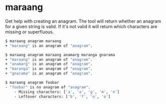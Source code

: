 # maraang

Get help with creating an anagram. The tool will return whether an anagram for a
given string is valid. If it's not valid it will return which characters are
missing or superfluous.

```bash
$ maraang anagram maraang
+ "maraang" is an anagram of "anagram".

$ maraang anagram maraang anamarg maranga gnarama
+ "maraang" is an anagram of "anagram".
+ "anamarg" is an anagram of "anagram".
+ "maranga" is an anagram of "anagram".
+ "gnarama" is an anagram of "anagram".

$ maraang anagram foobar
- "foobar" is no anagram of "anagram".
	- Missing characters: ['a', 'a', 'g', 'm', 'n']
	- Leftover characters: ['b', 'f', 'o', 'o']
```
